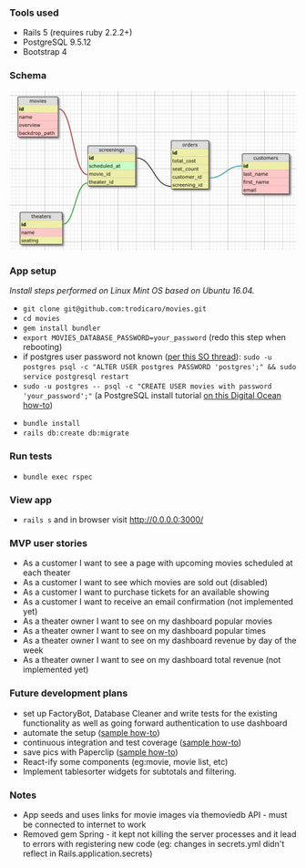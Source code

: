 ### Tools used

* Rails 5 (requires ruby 2.2.2+)
* PostgreSQL  9.5.12
* Bootstrap 4

### Schema

![](schema.png)

### App setup

*Install steps performed on Linux Mint OS based on Ubuntu 16.04.*

* `git clone git@github.com:trodicaro/movies.git`
* `cd movies`
* `gem install bundler`
* `export MOVIES_DATABASE_PASSWORD=your_password` (redo this step when rebooting)
* if postgres user password not known ([per this SO thread](https://stackoverflow.com/questions/7695962/postgresql-password-authentication-failed-for-user-postgres)): 
    `sudo -u postgres psql -c "ALTER USER postgres PASSWORD 'postgres';" && sudo service postgresql restart`
* `sudo -u postgres -- psql -c "CREATE USER movies with password 'your_password';"`
(a PostgreSQL install tutorial [on this Digital Ocean how-to](https://www.digitalocean.com/community/tutorials/how-to-use-postgresql-with-your-ruby-on-rails-application-on-ubuntu-14-04))
<!-- * `create database movies_development; create database movies_test;` -->
* `bundle install`
* `rails db:create db:migrate`

### Run tests
* `bundle exec rspec`

### View app
* `rails s` and in browser visit http://0.0.0.0:3000/

### MVP user stories
* As a customer I want to see a page with upcoming movies scheduled at each theater
* As a customer I want to see which movies are sold out (disabled)
* As a customer I want to purchase tickets for an available showing
* As a customer I want to receive an email confirmation (not implemented yet)
* As a theater owner I want to see on my dashboard popular movies
* As a theater owner I want to see on my dashboard popular times
* As a theater owner I want to see on my dashboard revenue by day of the week
* As a theater owner I want to see on my dashboard total revenue (not implemented yet)

### Future development plans
* set up FactoryBot, Database Cleaner and write tests for the existing functionality as well as going forward
authentication to use dashboard
* automate the setup ([sample how-to](https://www.digitalocean.com/community/tutorials/how-to-install-and-use-docker-on-ubuntu-16-04))
* continuous integration and test coverage ([sample how-to](https://medium.com/craft-academy/getting-started-with-rails-tests-continuous-integration-deployment-7b5bfec905a5))
* save pics with Paperclip ([sample how-to](http://julianveling.com/?p=18))
* React-ify some components (eg:movie, movie list, etc)
* Implement tablesorter widgets for subtotals and filtering.

### Notes
* App seeds and uses links for movie images via themoviedb API - must be connected to internet to work
* Removed gem Spring - it kept not killing the server processes and it lead to errors with registering new code (eg: changes in secrets.yml didn't reflect in Rails.application.secrets)

